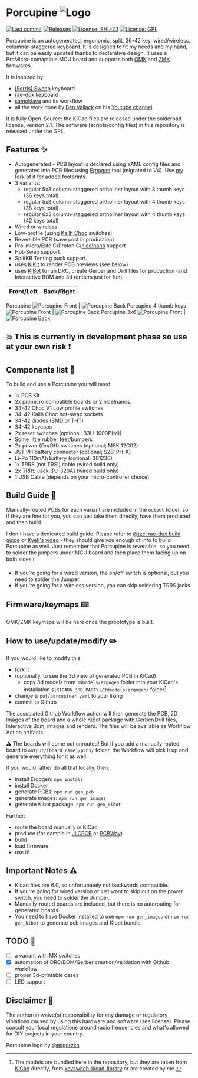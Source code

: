 # Porcupine ![Logo](images/porcupine_logo.png "Logo")


[![Last commit](https://img.shields.io/github/last-commit/anarion80/porcupine)](https://github.com/anarion80/porcupine/commits/main)
[![Releases](https://img.shields.io/github/v/release/anarion80/porcupine?include_prereleases&color=success)](https://github.com/anarion80/porcupine/releases)
[![License: SHL-2.1](https://img.shields.io/static/v1?label=license&message=SHL-2.1&color=success)](LICENSE)
[![License: GPL](https://img.shields.io/static/v1?label=license&message=GPL&color=success)](LICENSE)

Porcupine is an autogenerated, ergonomic, split, 36-42 key, wired/wireless, columnar-staggered keyboard. It is designed to fit my needs and my hand, but it can be easily updated thanks to declarative design.
It uses a ProMicro-comaptible MCU board and supports both [QMK](https://qmk.fm/) and [ZMK](https://zmk.dev/) firmwares.

It is inspired by:
* [[Ferris] Sweep](https://github.com/davidphilipbarr/Sweep) keyboard
* [rae-dux](https://github.com/andrewjrae/rae-dux) keyboard
* [samoklava](https://github.com/soundmonster/samoklava) and its workflow
* all the work done by [Ben Vallack](https://github.com/benvallack) on his [Youtube channel](https://www.youtube.com/c/BenVallack)

It is fully Open-Source: the KiCad files are released under the solderpad license, version 2.1. The software (scripts/config files) in this repository is released under the GPL.

## Features :sparkles:
* Autogenerated - PCB layout is declared using YAML config files and generated into PCB files using [Ergogen](https://github.com/ergogen/ergogen) tool (migrated to V4).
Use [my fork](https://github.com/anarion80/ergogen) of it for added footprints.
* 3 variants:
  - regular 5x3 column-staggered ortholiner layout with 3 thumb keys (36 keys total)
  - regular 5x3 column-staggered ortholiner layout with 4 thumb keys (38 keys total)
  - regular 6x3 column-staggered ortholiner layout with 4 thumb keys (42 keys total)
* Wired or wireless
* Low-profile (using [Kailh Choc](http://www.kailh.com/en/Products/Ks/CS/) switches)
* Reversible PCB (save cost in production)
* Pro-micro/Elite C/Proton C/[nice!nano](https://nicekeyboards.com/nice-nano/) support
* Hot-Swap support
* SplitKB Tenting puck support.
* uses [KiKit](https://github.com/yaqwsx/KiKit) to render PCB previews (see below)
* uses [KiBot](https://github.com/INTI-CMNB/KiBot) to run DRC, create Gerber and Drill files for production (and Interactive BOM and 3d renders just for fun)


Front/Left | Back/Right
-|-
Porcupine
![Porcupine Front](images/porcupine-front.png) | ![Porcupine Back](images/porcupine-back.png)
Porcupine 4 thumb keys
![Porcupine Front](images/porcupine_4thumb_keys-front.png) | ![Porcupine Back](images/porcupine_4thumb_keys-back.png)
Porcupine 3x6
![Porcupine Front](images/porcupine_6x3-front.png) | ![Porcupine Back](images/porcupine_6x3-back.png)

## :boom: This is currently in development phase so use at your own risk :exclamation:

## Components list :receipt:

To build and use a Porcupine you will need:

* 1x PCB Kit
* 2x promicro compatible boards or 2 nice!nanos.
* 34-42 Choc V1 Low profile switches
* 34-42 Kailh Choc hot-swap sockets
* 34-42 diodes (SMD or THT)
* 34-42 keycaps
* 2x reset switches (optional; B3U-1000P(M))
* Some little rubber feet/bumpers
* 2x power (On/Off) switches (optional; MSK 12C02)
* JST PH battery connector (optional; S2B-PH-K)
* Li-Po 110mAh battery (optional; 301230)
* 1x TRRS (not TRS!) cable (wired build only)
* 2x TRRS Jack [PJ-320A] (wired build only)
* 1 USB Cable (depends on your micro-controller choice)

## Build Guide :construction_worker:

Manually-routed PCBs for each variant are included in the `output` folder, so if they are fine for you, you can just take them directly, have them produced and then build. 

I don't have a dedicated build guide. Please refer to [@tzcl rae-dux build guide](https://www.tzcl.me/blog/rae-dux) or [Kyek's video](https://www.youtube.com/watch?v=fBPu7AyDtkM) -
they should give you enough of info to build Porcupine as well. Just remember that Porcupine is reversible, so you need to solder the jumpers under MCU board and then place them facing up on both sides :exclamation:

- If you're going for a wired version, the on/off switch is optional, but you need to solder the Jumper.
- If you're going for a wireless version, you can skip soldering TRRS jacks.

## Firmware/keymaps :keyboard:

QMK/ZMK keymaps will be here once the proptotype is built.

## How to use/update/modify :pencil2:

If you would like to modify this:
* fork it
* (optionally, to see the 3d view of generated PCB in KiCad)
  - copy 3d models from `3dmodels/ergogen` folder into your KiCad's installation `${KICAD6_3RD_PARTY}/3dmodels/ergogen/` folder[^1].
* change `input/porcupine*.yaml` to your liking
* commit to Github

The associated Github Workflow action will then generate the PCB, 2D Images of the board and a whole KiBot package with Gerber/Drill files, Interactive Bom, images and renders.
The files will be available as Workflow Action artifacts.

:warning: The boards will come out unrouted! But if you add a manually routed board to `output/[board_name]/pcbs/` folder, the Workflow will pick it up and generate everything for it as well.

If you would rather do all that locally, then:

* install Ergogen: `npm install`
* install Docker
* generate PCBs: `npm run gen_pcb`
* generate images: `npm run gen_images`
* generate Kibot package: `npm run gen_kibot`

Further:

* route the board manually in KiCad
* produce (for eample in [JLCPCB](https://jlcpcb.com/) or [PCBWay](https://www.pcbway.com/))
* build
* load firmware
* use it!

## Important Notes :warning:
- Kicad files are 6.0, so unfortunately not backwards compatible.
- If you're going for wired version or just want to skip out on the power switch, you need to solder the Jumper.
- Manually-routed boards are included, but there is no autorouting for generated boards.
- You need to have Docker installed to use `npm run gen_images` or `npm run gen_kibot` to generate pcb images and Kibot bundle.

## TODO :hammer:
- [ ] a variant with MX switches
- [x] automation of DRC/BOM/Gerber creation/validation with Github workflow
- [ ] proper 3d-printable cases
- [ ] LED support

## Disclaimer :page_facing_up:

The author(s) waive(s) responsibility for any damage or regulatory violations caused by using this hardware and software (see license). Please consult your local regulations around radio frequencies and what's allowed for DIY projects in your country.

Porcupine logo by [@migorzka](https://www.instagram.com/migorzka/)

[^1]: The models are bundled here in the repository, but they are taken from [KiCad](https://www.kicad.org/) directly, from [keyswitch-kicad-library](https://github.com/perigoso/keyswitch-kicad-library) or are created by me.
